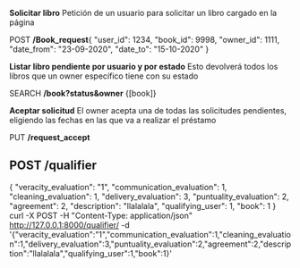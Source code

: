 ﻿**Solicitar libro**
Petición de un usuario para solicitar un libro cargado en la página 


POST **/Book_request**{
        "user_id": 1234,
        "book_id": 9998,
        "owner_id": 1111,
        "date_from": "23-09-2020",
        "date_to": "15-10-2020"
}


**Listar libro pendiente por usuario y por estado**
Esto devolverá todos los libros que un owner específico tiene con su estado 


SEARCH **/book?status&owner**
{[book]}


**Aceptar solicitud**
El owner acepta una de todas las solicitudes pendientes, eligiendo las fechas en las que va a realizar el préstamo 


PUT **/request_accept**

## POST /qualifier 
{
	"veracity_evaluation": "1",
	"communication_evaluation": 1,
	"cleaning_evaluation": 1,
	"delivery_evaluation": 3,
	"puntuality_evaluation": 2,
	"agreement": 2,
	"description": "llalalala",
	"qualifying_user": 1,
	"book": 1
}
curl -X POST  -H "Content-Type: application/json" http://127.0.0.1:8000/qualifier/  -d '{"veracity_evaluation":"1","communication_evaluation":1,"cleaning_evaluation":1,"delivery_evaluation":3,"puntuality_evaluation":2,"agreement":2,"description":"llalalala","qualifying_user":1,"book":1}'